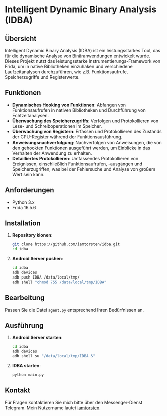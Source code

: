 # Intelligent Dynamic Binary Analysis (IDBA)

## Übersicht

Intelligent Dynamic Binary Analysis (IDBA) ist ein leistungsstarkes Tool, das für die dynamische Analyse von Binäranwendungen entwickelt wurde. Dieses Projekt nutzt das leistungsstarke Instrumentierungs-Framework von Frida, um in native Bibliotheken einzuhaken und verschiedene Laufzeitanalysen durchzuführen, wie z.B. Funktionsaufrufe, Speicherzugriffe und Registerwerte.

## Funktionen

- **Dynamisches Hooking von Funktionen**: Abfangen von Funktionsaufrufen in nativen Bibliotheken und Durchführung von Echtzeitanalysen.
- **Überwachung des Speicherzugriffs**: Verfolgen und Protokollieren von Lese- und Schreiboperationen im Speicher.
- **Überwachung von Registern**: Erfassen und Protokollieren des Zustands der CPU-Register während der Funktionsausführung.
- **Anweisungsnachverfolgung**: Nachverfolgen von Anweisungen, die von den gehookten Funktionen ausgeführt werden, um Einblicke in das Verhalten der Anwendung zu erhalten.
- **Detailliertes Protokollieren**: Umfassendes Protokollieren von Ereignissen, einschließlich Funktionsaufrufen, -ausgängen und Speicherzugriffen, was bei der Fehlersuche und Analyse von großem Wert sein kann.

## Anforderungen

- Python 3.x
- Frida 16.5.6

## Installation

1. **Repository klonen**:
   ```bash
   git clone https://github.com/iamtorsten/idba.git
   cd idba

2. **Android Server pushen**:
   ```bash
   cd idba
   adb devices
   adb push IDBA /data/local/tmp/
   adb shell "chmod 755 /data/local/tmp/IDBA"

## Bearbeitung

Passen Sie die Datei ``agent.py`` entsprechend Ihren Bedürfnissen an.

## Ausführung

1. **Android Server starten**:
   ```bash
   cd idba
   adb devices
   adb shell su "/data/local/tmp/IDBA &"

2. **IDBA starten**:
   ```bash
   python main.py

## Kontakt

Für Fragen kontaktieren Sie mich bitte über den Messenger-Dienst Telegram. Mein Nutzername lautet [iamtorsten](https://t.me/iamtorsten).
